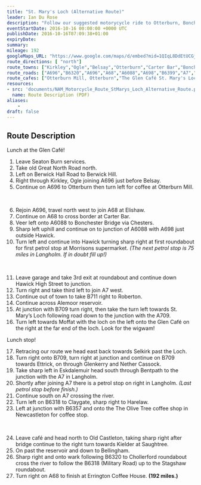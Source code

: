 ```yaml
---
title: "St. Mary's Loch (Alternative Route)"
leader: Ian Du Rose
description: "Follow our suggested motorycycle ride to Otterburn, Bonchester Bridge, Hawick, St. Mary's Loch, Eskdalemuir, Langholm,  Wark and Chollerford."
eventStartDate: 2016-10-16 00:00:00 +0000 UTC
publishDate: 2016-10-16T07:09:38+01:00
expiryDate:
summary:
mileage: 192
googleMaps_URL: "https://www.google.com/maps/d/embed?mid=1QIqL8DdEtUCGjy1cTv7ESyJXP51BdvrN"
route_directions: [ "north"]
route_towns: ["Kirkley","Ogle","Belsay","Otterburn","Carter Bar","Bonchester Bridge","Chesters","Hawick","Roberton","Ettrick","Glenkerry","Nether Cassock","Eskdalemuir","Bentpath","Langholm","Claygate","Harelaw","Newcastleton","Saughtree","Kielder","Bellingham","Chollerford"]
route_roads: ["A696","B6320","A696","A68","A6088","A698","B6399","A7","B711","B709","B6318","B6357"]
route_cafes: ["Otterburn Mill, Otterburn","The Glen Café St. Mary's Loch, Selkirk","The Olive Tree, Newcastleton","Errington Coffee House, Corbridge"]
resources:
- src: 'documents/NAM_Motorcycle_Route_StMarys_Loch_Alternative_Route.pdf'
  name: Route Description (PDF)
aliases:
    - 
draft: false
---
```


## Route Description

Lunch at the Glen Café!

1. Leave Seaton Burn services.
2. Take old Great North Road north.
3. Left on Berwick Hall Road to Berwick Hill.
4. Right through Kirkley, Ogle joining A696 just before Belsay.
5. Continue on A696 to Otterburn then turn left for coffee at Otterburn Mill.

<br>

6. Rejoin A696, travel north west to join A68 at Elishaw.
7. Continue on A68 to cross border at Carter Bar.
8. Veer left onto A6088 to Bonchester Bridge via Chesters.
9. Sharp left uphill and continue on to junction of A6088 with A698 just outside Hawick.
10. Turn left and continue into Hawick turning sharp right at first roundabout for first petrol stop at Morrisons supermarket. *(The next petrol stop is 75 miles in Langholm. If in doubt fill up!)*

<br>

11. Leave garage and take 3rd exit at roundabout and continue down Hawick High Street to junction.
12. Turn right and take third left to join A7 west.
13. Continue out of town to take B711 right to Roberton.
14. Continue across Alemoor reservoir.
15. At junction with B709 turn right, then take the turn left towards St. Mary’s Loch following road down to the junction with the A709.
16. Turn left towards Moffat with the loch on the left onto the Glen Café on the right at the far end of the loch. Look for the wigwam!

Lunch stop!

17. Retracing our route we head east back towards Selkirk past the Loch.
18. Turn right onto B709, turn right at junction and continue on B709 towards Ettrick, on through Glenkerry and Nether Cassock.
19. Take sharp left in Eskdalemuir head south through Bentpath to the junction with the A7 in Langholm.
20. Shortly after joining A7 there is a petrol stop on right in Langholm. *(Last petrol stop before finish.)*
21. Continue south on A7 crossing the river.
22. Turn left on B6318 to Claygate, sharp right to Harelaw.
23. Left at junction with B6357 and onto the The Olive Tree coffee shop in Newcastleton for coffee stop.

<br>

24. Leave café and head north to Old Castleton, taking sharp right after bridge continue to the right turn towards Kielder at Saughtree.
25. On past the reservoir and down to Bellingham.
26. Sharp right and onto wark following B6320 to Chollerford roundabout cross the river to follow the B6318 (Military Road) up to the Stagshaw roundabout.
27. Turn right on A68 to finish at Errington Coffee House. **(192 miles.)**